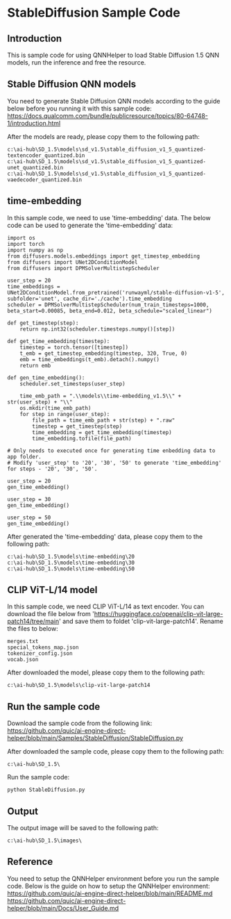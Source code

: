 # StableDiffusion Sample Code

## Introduction
This is sample code for using QNNHelper to load Stable Diffusion 1.5 QNN models, run the inference and free the resource. 

## Stable Diffusion QNN models
You need to generate Stable Diffusion QNN models according to the guide below before you running it with this sample code:
https://docs.qualcomm.com/bundle/publicresource/topics/80-64748-1/introduction.html

After the models are ready, please copy them to the following path:
```
c:\ai-hub\SD_1.5\models\sd_v1.5\stable_diffusion_v1_5_quantized-textencoder_quantized.bin
c:\ai-hub\SD_1.5\models\sd_v1.5\stable_diffusion_v1_5_quantized-unet_quantized.bin
c:\ai-hub\SD_1.5\models\sd_v1.5\stable_diffusion_v1_5_quantized-vaedecoder_quantized.bin
```

## time-embedding
In this sample code, we need to use 'time-embedding' data. The below code can be used to generate the 'time-embedding' data:
```
import os
import torch
import numpy as np
from diffusers.models.embeddings import get_timestep_embedding
from diffusers import UNet2DConditionModel
from diffusers import DPMSolverMultistepScheduler

user_step = 20
time_embeddings = UNet2DConditionModel.from_pretrained('runwayml/stable-diffusion-v1-5', subfolder='unet', cache_dir='./cache').time_embedding
scheduler = DPMSolverMultistepScheduler(num_train_timesteps=1000, beta_start=0.00085, beta_end=0.012, beta_schedule="scaled_linear")

def get_timestep(step):
    return np.int32(scheduler.timesteps.numpy()[step])

def get_time_embedding(timestep):
    timestep = torch.tensor([timestep])
    t_emb = get_timestep_embedding(timestep, 320, True, 0)
    emb = time_embeddings(t_emb).detach().numpy()
    return emb

def gen_time_embedding():
    scheduler.set_timesteps(user_step)
    
    time_emb_path = ".\\models\\time-embedding_v1.5\\" + str(user_step) + "\\"
    os.mkdir(time_emb_path)
    for step in range(user_step):
        file_path = time_emb_path + str(step) + ".raw"
        timestep = get_timestep(step)
        time_embedding = get_time_embedding(timestep)
        time_embedding.tofile(file_path)

# Only needs to executed once for generating time enbedding data to app folder.
# Modify 'user_step' to '20', '30', '50' to generate 'time_embedding' for steps - '20', '30', '50'.

user_step = 20
gen_time_embedding()

user_step = 30
gen_time_embedding()

user_step = 50
gen_time_embedding()
```

After generated the 'time-embedding' data, please copy them to the following path:
```
c:\ai-hub\SD_1.5\models\time-embedding\20
c:\ai-hub\SD_1.5\models\time-embedding\30
c:\ai-hub\SD_1.5\models\time-embedding\50
```

## CLIP ViT-L/14 model
In this sample code, we need CLIP ViT-L/14 as text encoder. You can download the file below from 'https://huggingface.co/openai/clip-vit-large-patch14/tree/main' and save them to foldet 'clip-vit-large-patch14'. 
Rename the files to below:
```
merges.txt
special_tokens_map.json
tokenizer_config.json
vocab.json
```

After downloaded the model, please copy them to the following path:
```
c:\ai-hub\SD_1.5\models\clip-vit-large-patch14
```

## Run the sample code
Download the sample code from the following link: <br>
https://github.com/quic/ai-engine-direct-helper/blob/main/Samples/StableDiffusion/StableDiffusion.py

After downloaded the sample code, please copy them to the following path:
```
c:\ai-hub\SD_1.5\
```

Run the sample code:
```
python StableDiffusion.py
```

## Output
The output image will be saved to the following path:
```
c:\ai-hub\SD_1.5\images\
```

## Reference
You need to setup the QNNHelper environment before you run the sample code. Below is the guide on how to setup the QNNHelper environment:<br>
https://github.com/quic/ai-engine-direct-helper/blob/main/README.md <br>
https://github.com/quic/ai-engine-direct-helper/blob/main/Docs/User_Guide.md

